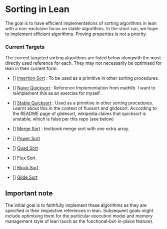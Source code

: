 # Sorting in Lean

The goal is to have efficient implementations of sorting algorithms in lean with a non-exclusive focus on stable algorithms. In the short run, we hope to implement efficient algorithms. Proving properties is not a priority.

### Current Targets

The current targeted sorting algorithms are listed below alongwith the most directly used reference for each. They may not necessarily be optimised for lean in their current form. 

* [] [Insertion Sort](https://en.wikipedia.org/wiki/Insertion_sort) : To be used as a primitive in other sorting procedures.

* [] [Naive Quicksort](https://leanprover-community.github.io/mathlib4_docs/Init/Data/Array/QSort/Basic.html#Array.qsort) : Reference Implementation from mathlib. I want to reimplement this as an exercise for myself.

* [] [Stable Quicksort]() : Used as a primitive in other sorting procedures. Learnt about this in the context of fluxsort and glidesort. According to the README page of glidesort, wikipedia claims that quicksort is unstable, which is false per this repo (see below)
* [] [Merge Sort](Any_textbooks) : textbook merge sort with one extra array.
* [] [Power Sort](https://en.wikipedia.org/wiki/Powersort)
* [] [Quad Sort](https://github.com/scandum/quadsort)
* [] [Flux Sort](https://github.com/scandum/fluxsort)
* [] [Block Sort](https://en.wikipedia.org/wiki/Block_sort)
* [] [Glide Sort](https://github.com/orlp/glidesort)

## Important note

The initial goal is to faithfully implement these algorithms as they are specified in their respective references in lean. Subsequent goals might include optimising them for the particular execution model and memory management style of lean (such as the functional-but-in-place feature).